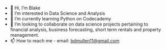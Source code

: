- 👋 Hi, I’m Blake
- 👀 I’m interested in Data Science and Analysis
- 🌱 I’m currently learning Python on Codecademy
- 💞️ I’m looking to collaborate on data science projects pertaining to financial analysis, business forecasting, short term rentals and property management. 
- 📫 How to reach me - email: bdmullen11@gmail.com

<!---
blaaycub/blaaycub is a ✨ special ✨ repository because its `README.md` (this file) appears on your GitHub profile.
You can click the Preview link to take a look at your changes.
--->
